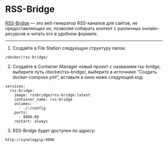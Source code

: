 # RSS-Bridge

[RSS-Bridge](https://github.com/RSS-Bridge/rss-bridge) — это веб-генератор RSS-каналов для сайтов, не предоставляющих их, позволяя собирать контент с различных онлайн-ресурсов и читать его в удобном формате.

---

1. Создайте в File Station следующую структуру папок:

```
/docker/rss-bridge/
```

2. Создайте в Container Manager новый проект с названием rss-bridge, выберите путь /docker/rss-bridge/, выберите в источнике "Создать docker-compose.yml", вставьте в окно ниже следующий код:

```
services:
  rss-bridge:
    image: rssbridge/rss-bridge:latest
    container_name: rss-bridge
    volumes:
      - ./:/config
    ports:
      - 8086:80
    restart: always
```

3. RSS-Bridge будет доступен по адресу:

```
http://synologyip:8086
```
